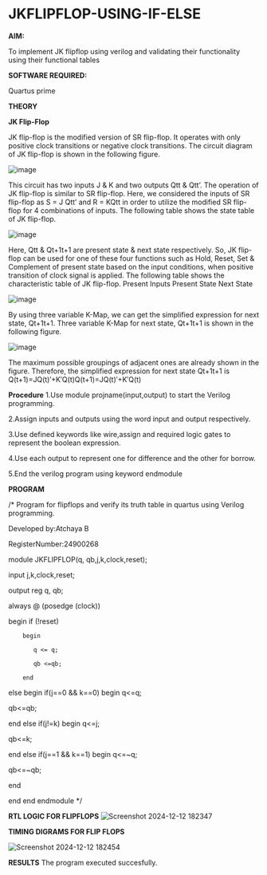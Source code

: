 # JKFLIPFLOP-USING-IF-ELSE

**AIM:** 

To implement  JK flipflop using verilog and validating their functionality using their functional tables

**SOFTWARE REQUIRED:**

Quartus prime

**THEORY**

**JK Flip-Flop**

JK flip-flop is the modified version of SR flip-flop. It operates with only positive clock transitions or negative clock transitions. The circuit diagram of JK flip-flop is shown in the following figure.

![image](https://github.com/naavaneetha/JKFLIPFLOP-USING-IF-ELSE/assets/154305477/a649c30b-232b-4558-b188-fd6c09845180)


This circuit has two inputs J & K and two outputs Qtt & Qtt’. The operation of JK flip-flop is similar to SR flip-flop. Here, we considered the inputs of SR flip-flop as S = J Qtt’ and R = KQtt in order to utilize the modified SR flip-flop for 4 combinations of inputs. The following table shows the state table of JK flip-flop.

![image](https://github.com/naavaneetha/JKFLIPFLOP-USING-IF-ELSE/assets/154305477/c4360742-e8a8-4937-b089-c46c0433f9a3)

 
Here, Qtt & Qt+1t+1 are present state & next state respectively. So, JK flip-flop can be used for one of these four functions such as Hold, Reset, Set & Complement of present state based on the input conditions, when positive transition of clock signal is applied. The following table shows the characteristic table of JK flip-flop. Present Inputs Present State Next State
 
![image](https://github.com/naavaneetha/JKFLIPFLOP-USING-IF-ELSE/assets/154305477/6c275261-a6d5-4c37-a3a7-1e88ca11c4cd)

By using three variable K-Map, we can get the simplified expression for next state, Qt+1t+1. Three variable K-Map for next state, Qt+1t+1 is shown in the following figure.
 
![image](https://github.com/naavaneetha/JKFLIPFLOP-USING-IF-ELSE/assets/154305477/5174f41b-0ce0-4329-a372-6d1943ea6673)

The maximum possible groupings of adjacent ones are already shown in the figure. Therefore, the simplified expression for next state Qt+1t+1 is Q(t+1)=JQ(t)′+K′Q(t)Q(t+1)=JQ(t)′+K′Q(t)

**Procedure**
1.Use module projname(input,output) to start the Verilog programming.

2.Assign inputs and outputs using the word input and output respectively.

3.Use defined keywords like wire,assign and required logic gates to represent the boolean expression.

4.Use each output to represent one for difference and the other for borrow. 

5.End the verilog program using keyword endmodule

**PROGRAM**

/* Program for flipflops and verify its truth table in quartus using Verilog programming.

Developed by:Atchaya B

RegisterNumber:24900268

module JKFLIPFLOP(q, qb,j,k,clock,reset); 

input j,k,clock,reset; 

output reg q, qb;

always @ (posedge (clock))

begin 
    if (!reset)
    
        begin
        
           q <= q;
           
           qb <=qb;
           
        end 
        
else begin if(j==0 && k==0) begin q<=q;

qb<=qb;

end else if(j!=k) begin q<=j;

qb<=k;

end else if(j==1 && k==1) begin q<=~q;

qb<=~qb;

end

end end endmodule
*/

**RTL LOGIC FOR FLIPFLOPS**
![Screenshot 2024-12-12 182347](https://github.com/user-attachments/assets/3d437a1c-0988-423b-880f-422c41273c88)


**TIMING DIGRAMS FOR FLIP FLOPS**

![Screenshot 2024-12-12 182454](https://github.com/user-attachments/assets/e40f3f0a-d990-4122-bcb6-ecf56941fe22)


**RESULTS**
The program executed succesfully.
